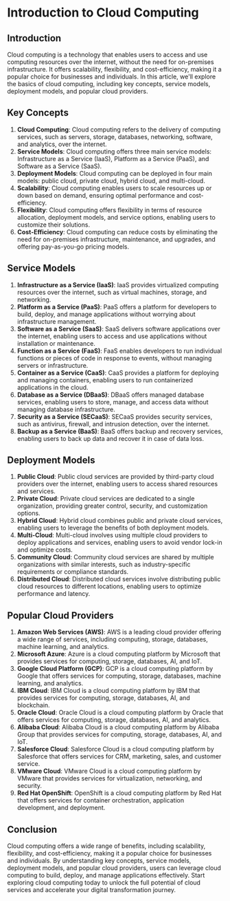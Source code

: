 ﻿# Introduction to Cloud Computing

## Introduction

Cloud computing is a technology that enables users to access and use computing resources over the internet, without the need for on-premises infrastructure. It offers scalability, flexibility, and cost-efficiency, making it a popular choice for businesses and individuals. In this article, we'll explore the basics of cloud computing, including key concepts, service models, deployment models, and popular cloud providers.

## Key Concepts

1. **Cloud Computing**: Cloud computing refers to the delivery of computing services, such as servers, storage, databases, networking, software, and analytics, over the internet.
1. **Service Models**: Cloud computing offers three main service models: Infrastructure as a Service (IaaS), Platform as a Service (PaaS), and Software as a Service (SaaS).
1. **Deployment Models**: Cloud computing can be deployed in four main models: public cloud, private cloud, hybrid cloud, and multi-cloud.
1. **Scalability**: Cloud computing enables users to scale resources up or down based on demand, ensuring optimal performance and cost-efficiency.
1. **Flexibility**: Cloud computing offers flexibility in terms of resource allocation, deployment models, and service options, enabling users to customize their solutions.
1. **Cost-Efficiency**: Cloud computing can reduce costs by eliminating the need for on-premises infrastructure, maintenance, and upgrades, and offering pay-as-you-go pricing models.

## Service Models

1. **Infrastructure as a Service (IaaS)**: IaaS provides virtualized computing resources over the internet, such as virtual machines, storage, and networking.
1. **Platform as a Service (PaaS)**: PaaS offers a platform for developers to build, deploy, and manage applications without worrying about infrastructure management.
1. **Software as a Service (SaaS)**: SaaS delivers software applications over the internet, enabling users to access and use applications without installation or maintenance.
1. **Function as a Service (FaaS)**: FaaS enables developers to run individual functions or pieces of code in response to events, without managing servers or infrastructure.
1. **Container as a Service (CaaS)**: CaaS provides a platform for deploying and managing containers, enabling users to run containerized applications in the cloud.
1. **Database as a Service (DBaaS)**: DBaaS offers managed database services, enabling users to store, manage, and access data without managing database infrastructure.
1. **Security as a Service (SECaaS)**: SECaaS provides security services, such as antivirus, firewall, and intrusion detection, over the internet.
1. **Backup as a Service (BaaS)**: BaaS offers backup and recovery services, enabling users to back up data and recover it in case of data loss.

## Deployment Models

1. **Public Cloud**: Public cloud services are provided by third-party cloud providers over the internet, enabling users to access shared resources and services.
1. **Private Cloud**: Private cloud services are dedicated to a single organization, providing greater control, security, and customization options.
1. **Hybrid Cloud**: Hybrid cloud combines public and private cloud services, enabling users to leverage the benefits of both deployment models.
1. **Multi-Cloud**: Multi-cloud involves using multiple cloud providers to deploy applications and services, enabling users to avoid vendor lock-in and optimize costs.
1. **Community Cloud**: Community cloud services are shared by multiple organizations with similar interests, such as industry-specific requirements or compliance standards.
1. **Distributed Cloud**: Distributed cloud services involve distributing public cloud resources to different locations, enabling users to optimize performance and latency.

## Popular Cloud Providers

1. **Amazon Web Services (AWS)**: AWS is a leading cloud provider offering a wide range of services, including computing, storage, databases, machine learning, and analytics.
1. **Microsoft Azure**: Azure is a cloud computing platform by Microsoft that provides services for computing, storage, databases, AI, and IoT.
1. **Google Cloud Platform (GCP)**: GCP is a cloud computing platform by Google that offers services for computing, storage, databases, machine learning, and analytics.
1. **IBM Cloud**: IBM Cloud is a cloud computing platform by IBM that provides services for computing, storage, databases, AI, and blockchain.
1. **Oracle Cloud**: Oracle Cloud is a cloud computing platform by Oracle that offers services for computing, storage, databases, AI, and analytics.
1. **Alibaba Cloud**: Alibaba Cloud is a cloud computing platform by Alibaba Group that provides services for computing, storage, databases, AI, and IoT.
1. **Salesforce Cloud**: Salesforce Cloud is a cloud computing platform by Salesforce that offers services for CRM, marketing, sales, and customer service.
1. **VMware Cloud**: VMware Cloud is a cloud computing platform by VMware that provides services for virtualization, networking, and security.
1. **Red Hat OpenShift**: OpenShift is a cloud computing platform by Red Hat that offers services for container orchestration, application development, and deployment.

## Conclusion

Cloud computing offers a wide range of benefits, including scalability, flexibility, and cost-efficiency, making it a popular choice for businesses and individuals. By understanding key concepts, service models, deployment models, and popular cloud providers, users can leverage cloud computing to build, deploy, and manage applications effectively. Start exploring cloud computing today to unlock the full potential of cloud services and accelerate your digital transformation journey.
